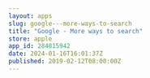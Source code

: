 ```yaml
---
layout: apps
slug: google---more-ways-to-search
title: "Google - More ways to search"
store: apple
app_id: 284815942
date: 2024-01-16T16:01:37Z
published: 2019-02-12T08:00:00Z
---
```

